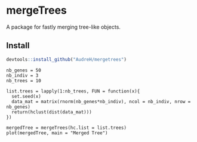 mergeTrees
================

A package for fastly merging tree-like objects.

## Install

``` r
devtools::install_github("AudreH/mergetrees")
```

```{r, echo = TRUE}
nb_genes = 50
nb_indiv = 3
nb_trees = 10

list.trees = lapply(1:nb_trees, FUN = function(x){
  set.seed(x)
  data_mat = matrix(rnorm(nb_genes*nb_indiv), ncol = nb_indiv, nrow = nb_genes)
  return(hclust(dist(data_mat)))
})
```

```{r, echo = TRUE}
mergedTree = mergeTrees(hc.list = list.trees)
plot(mergedTree, main = "Merged Tree")
```
